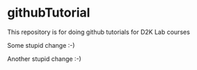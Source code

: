 # githubTutorial
This repository is for doing github tutorials for D2K Lab courses

Some stupid change :-)

Another stupid change :-)
